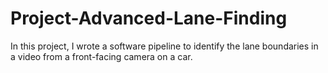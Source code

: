 # Project-Advanced-Lane-Finding
In this project, I wrote a software pipeline to identify the lane boundaries in a video from a front-facing camera on a car.
